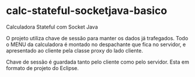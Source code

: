 # calc-stateful-socketjava-basico
Calculadora Stateful com Socket Java

O projeto utiliza chave de sessão para manter os dados já trafegados.
Todo o MENU da calculadora é montado no despachante que fica no servidor, e apresentado ao cliente pela classe proxy do lado cliente.

Chave de sessão é guardada tanto pelo cliente como pelo servidor.
Esta em formato de projeto do Eclipse.
